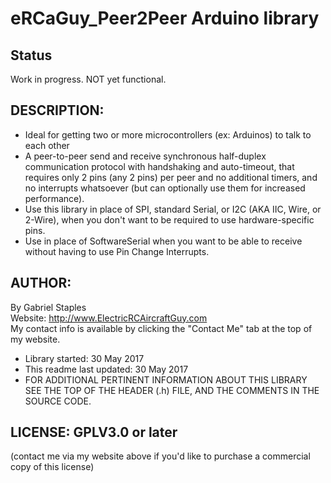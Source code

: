 
# eRCaGuy_Peer2Peer Arduino library 

## Status
Work in progress. NOT yet functional. 

## DESCRIPTION:   
 - Ideal for getting two or more microcontrollers (ex: Arduinos) to talk to each other
 - A peer-to-peer send and receive synchronous half-duplex communication protocol with handshaking and auto-timeout, that requires only 2 pins (any 2 pins) per peer and no additional timers, and no interrupts whatsoever (but can optionally use them for increased performance).  
 - Use this library in place of SPI, standard Serial, or I2C (AKA IIC, Wire, or 2-Wire), when you don't want to be required to use hardware-specific pins.  
 - Use in place of SoftwareSerial when you want to be able to receive without having to use Pin Change Interrupts.  

## AUTHOR:  
By Gabriel Staples  
Website: http://www.ElectricRCAircraftGuy.com  
My contact info is available by clicking the "Contact Me" tab at the top of my website.  

 - Library started: 30 May 2017 
 - This readme last updated: 30 May 2017 
 - FOR ADDITIONAL PERTINENT INFORMATION ABOUT THIS LIBRARY SEE THE TOP OF THE HEADER (.h) FILE, AND THE COMMENTS IN THE SOURCE CODE.  

## LICENSE: GPLV3.0 or later  
(contact me via my website above if you'd like to purchase a commercial copy of this license)



